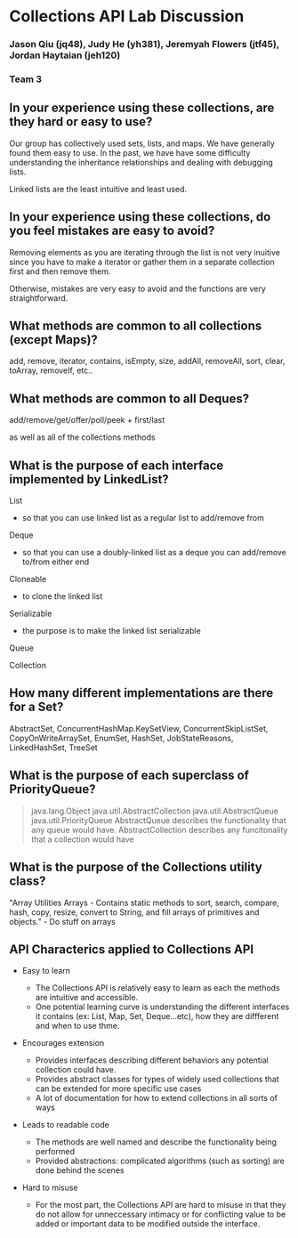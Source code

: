 # Collections API Lab Discussion
### Jason Qiu (jq48), Judy He (yh381), Jeremyah Flowers (jtf45), Jordan Haytaian (jeh120)
### Team 3

## In your experience using these collections, are they hard or easy to use?
Our group has collectively used sets, lists, and maps.  We have generally found them easy to use.  In the past, we have have some difficulty understanding the inheritance relationships and dealing with debugging lists. 

Linked lists are the least intuitive and least used.

## In your experience using these collections, do you feel mistakes are easy to avoid?
Removing elements as you are iterating through the list is not very inuitive since you have to make a iterator or gather them in a separate collection first and then remove them.

Otherwise, mistakes are very easy to avoid and the functions are very straightforward.


## What methods are common to all collections (except Maps)?
add, remove, iterator, contains, isEmpty, size, addAll, removeAll, sort, clear, toArray, removeIf, etc..

## What methods are common to all Deques?
add/remove/get/offer/poll/peek + first/last

as well as all of the collections methods

## What is the purpose of each interface implemented by LinkedList?

List
- so that you can use linked list as a regular list to add/remove from

Deque
- so that you can use a doubly-linked list as a deque you can add/remove to/from either end

Cloneable
- to clone the linked list

Serializable
- the purpose is to make the linked list serializable

Queue

Collection

## How many different implementations are there for a Set?
AbstractSet, ConcurrentHashMap.KeySetView, ConcurrentSkipListSet, CopyOnWriteArraySet, EnumSet, HashSet, JobStateReasons, LinkedHashSet, TreeSet


## What is the purpose of each superclass of PriorityQueue?
>java.lang.Object
>java.util.AbstractCollection<E>
>java.util.AbstractQueue<E>
>java.util.PriorityQueue<E>
AbstractQueue describes the functionality that any queue would have.
AbstractCollection describes any funcitonality that a collection would have

## What is the purpose of the Collections utility class?
"Array Utilities
Arrays - Contains static methods to sort, search, compare, hash, copy, resize, convert to String, and fill arrays of primitives and objects."
    - Do stuff on arrays


## API Characterics applied to Collections API

 * Easy to learn
    - The Collections API is relatively easy to learn as each the methods are intuitive and accessible.
    - One potential learning curve is understanding the different interfaces it contains (ex: List, Map, Set, Deque...etc), how they are diffferent and when to use thme. 

 * Encourages extension
    
    - Provides interfaces describing different behaviors any potential collection could have.
    - Provides abstract classes for types of widely used collections that can be extended for more specific use cases
    - A lot of documentation for how to extend collections in all sorts of ways

 * Leads to readable code
    - The methods are well named and describe the functionality being performed
    - Provided abstractions: complicated algorithms (such as sorting) are done behind the scenes

 * Hard to misuse
    - For the most part, the Collections API are hard to misuse in that they do not allow for unneccessary intimacy or 
        for conflicting value to be added or important data to be modified outside the interface.
